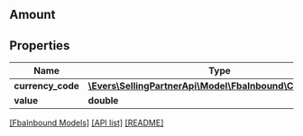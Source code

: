 ## Amount

## Properties

Name | Type | Description | Notes
------------ | ------------- | ------------- | -------------
**currency_code** | [**\Evers\SellingPartnerApi\Model\FbaInbound\CurrencyCode**](CurrencyCode.md) |  |
**value** | **double** |  |

[[FbaInbound Models]](../) [[API list]](../../Api) [[README]](../../../README.md)
